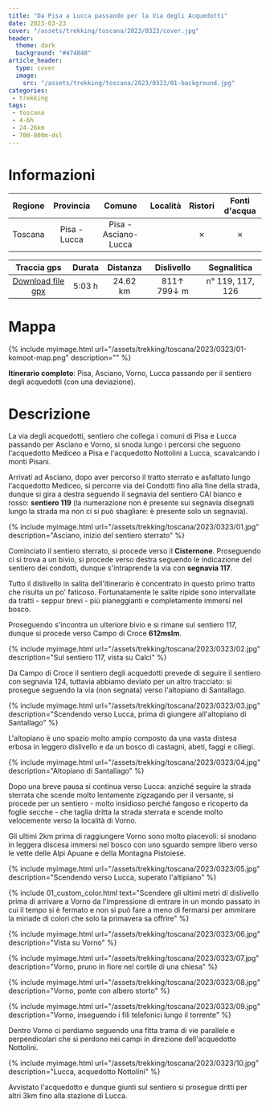```yaml
---
title: "Da Pisa a Lucca passando per la Via degli Acquedotti"
date: 2023-03-23
cover: "/assets/trekking/toscana/2023/0323/cover.jpg"
header:
  theme: dark
  background: "#474848"
article_header:
  type: cover
  image:
    src: "/assets/trekking/toscana/2023/0323/01-background.jpg"
categories:
 - trekking
tags:
 - toscana
 - 4-6h
 - 24-26km
 - 700-800m-dsl
---
```


# Informazioni

|       Regione       | Provincia |   Comune     | Località | Ristori | Fonti d'acqua |
|:-------------------:|:---------:|:------------:| :--: |:------:|:--------:|
| Toscana             |   Pisa - Lucca   | Pisa - Asciano- Lucca     |  | ✗ | ✗ |

|     Traccia gps     |  Durata |  Distanza | Dislivello  | Segnalitica |
|:-------------------:| :------:| :--------:|:----------: | :---------: |
| [Download file gpx](/assets/trekking/toscana/2023/0323/traccia-gps.gpx) |  5:03 h |  24.62 km | 811↑ 799↓ m | n° 119, 117, 126 |


# Mappa

{% include myimage.html url="/assets/trekking/toscana/2023/0323/01-komoot-map.png" description="" %}

**Itinerario completo**: Pisa, Asciano, Vorno, Lucca passando per il sentiero degli acquedotti (con una deviazione).

# Descrizione

La via degli acquedotti, sentiero che collega i comuni di Pisa e Lucca passando per Asciano e Vorno, si snoda lungo i percorsi che seguono l'acquedotto Mediceo a Pisa e l'acquedotto Nottolini a Lucca, scavalcando i monti Pisani.

Arrivati ad Asciano, dopo aver percorso il tratto sterrato e asfaltato lungo l'acquedotto Mediceo, si percorre via dei Condotti fino alla fine della strada, dunque si gira a destra seguendo il segnavia del sentiero CAI bianco e rosso: **sentiero 119** (la numerazione non è presente sui segnavia disegnati lungo la strada ma non ci si può sbagliare: è presente solo un segnavia).

{% include myimage.html url="/assets/trekking/toscana/2023/0323/01.jpg" description="Asciano, inizio del sentiero sterrato" %}

Cominciato il sentiero sterrato, si procede verso il __Cisternone__. Proseguendo ci si trova a un bivio, si procede verso destra seguendo le indicazione del sentiero dei condotti, dunque s'intraprende la via con **segnavia 117**.

Tutto il dislivello in salita dell'itinerario è concentrato in questo primo tratto che risulta un po' faticoso. Fortunatamente le salite ripide sono intervallate da tratti - seppur brevi - più pianeggianti e completamente immersi nel bosco.

Proseguendo s'incontra un ulteriore bivio e si rimane sul sentiero 117, dunque si procede verso Campo di Croce **612mslm**.

{% include myimage.html url="/assets/trekking/toscana/2023/0323/02.jpg" description="Sul sentiero 117, vista su Calci" %}

Da Campo di Croce il sentiero degli acquedotti prevede di seguire il sentiero con segnavia 124, tuttavia abbiamo deviato per un altro tracciato: si prosegue seguendo la via (non segnata) verso l'altopiano di Santallago.

{% include myimage.html url="/assets/trekking/toscana/2023/0323/03.jpg" description="Scendendo verso Lucca, prima di giungere all'altopiano di Santallago" %}

L'altopiano è uno spazio molto ampio composto da una vasta distesa erbosa in leggero dislivello e da un bosco di castagni, abeti, faggi e ciliegi.

{% include myimage.html url="/assets/trekking/toscana/2023/0323/04.jpg" description="Altopiano di Santallago" %}

Dopo una breve pausa si continua verso Lucca: anziché seguire la strada sterrata che scende molto lentamente zigzagando per il versante, si procede per un sentiero - molto insidioso perché fangoso e ricoperto da foglie secche - che taglia dritta la strada sterrata e scende molto velocemente verso la località di Vorno.

Gli ultimi 2km prima di raggiungere Vorno sono molto piacevoli: si snodano in leggera discesa immersi nel bosco con uno sguardo sempre libero verso le vette delle Alpi Apuane e della Montagna Pistoiese.

{% include myimage.html url="/assets/trekking/toscana/2023/0323/05.jpg" description="Scendendo verso Lucca, superato l'altipiano" %}

{% include 01_custom_color.html text="Scendere gli ultimi metri di dislivello prima di arrivare a Vorno da l'impressione di entrare in un mondo passato in cui il tempo si è fermato e non si può fare a meno di fermarsi per ammirare la miriade di colori che solo la primavera sa offrire" %}

{% include myimage.html url="/assets/trekking/toscana/2023/0323/06.jpg" description="Vista su Vorno" %}

{% include myimage.html url="/assets/trekking/toscana/2023/0323/07.jpg" description="Vorno, pruno in fiore nel cortile di una chiesa" %}

{% include myimage.html url="/assets/trekking/toscana/2023/0323/08.jpg" description="Vorno, ponte con albero storto" %}

{% include myimage.html url="/assets/trekking/toscana/2023/0323/09.jpg" description="Vorno, inseguendo i fili telefonici lungo il torrente" %}

Dentro Vorno ci perdiamo seguendo una fitta trama di vie parallele e perpendicolari che si perdono nei campi in direzione dell'acquedotto Nottolini.

{% include myimage.html url="/assets/trekking/toscana/2023/0323/10.jpg" description="Lucca, acquedotto Nottolini" %}

Avvistato l'acquedotto e dunque giunti sul sentiero si prosegue dritti per altri 3km fino alla stazione di Lucca.
